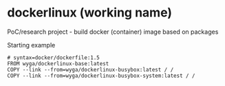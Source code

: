 # dockerlinux (working name)

PoC/research project - build docker (container) image based on packages

Starting example
```
# syntax=docker/dockerfile:1.5
FROM wyga/dockerlinux-base:latest
COPY --link --from=wyga/dockerlinux-busybox:latest / /
COPY --link --from=wyga/dockerlinux-busybox-system:latest / /
```
